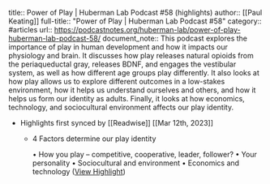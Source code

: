 title:: Power of Play | Huberman Lab Podcast #58 (highlights)
author:: [[Paul Keating]]
full-title:: "Power of Play | Huberman Lab Podcast \#58"
category:: #articles
url:: https://podcastnotes.org/huberman-lab/power-of-play-huberman-lab-podcast-58/
document_note:: This podcast explores the importance of play in human development and how it impacts our physiology and brain. It discusses how play releases natural opioids from the periaqueductal gray, releases BDNF, and engages the vestibular system, as well as how different age groups play differently. It also looks at how play allows us to explore different outcomes in a low-stakes environment, how it helps us understand ourselves and others, and how it helps us form our identity as adults. Finally, it looks at how economics, technology, and sociocultural environment affects our play identity.

- Highlights first synced by [[Readwise]] [[Mar 12th, 2023]]
	- 4 Factors determine our play identity
	  
	  •   How you play – competitive, cooperative, leader, follower?
	  •   Your personality
	  •   Sociocultural and environment
	  •   Economics and technology ([View Highlight](https://read.readwise.io/read/01gv81y1aeftr3wrse5bac7273))